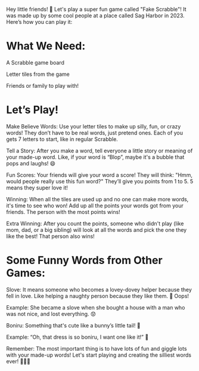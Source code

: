 Hey little friends! 🚀 Let's play a super fun game called "Fake Scrabble"! It was made up by some cool people at a place called Sag Harbor in 2023. Here’s how you can play it:

# What We Need:


A Scrabble game board

Letter tiles from the game

Friends or family to play with!

# Let’s Play!

Make Believe Words: Use your letter tiles to make up silly, fun, or crazy words! They don’t have to be real words, just pretend ones. Each of you gets 7 letters to start, like in regular Scrabble.

Tell a Story: After you make a word, tell everyone a little story or meaning of your made-up word. Like, if your word is “Blop”, maybe it's a bubble that pops and laughs! 😄

Fun Scores: Your friends will give your word a score! They will think: "Hmm, would people really use this fun word?" They’ll give you points from 1 to 5. 5 means they super love it!

Winning: When all the tiles are used up and no one can make more words, it's time to see who won! Add up all the points your words got from your friends. The person with the most points wins!

Extra Winning: After you count the points, someone who didn't play (like mom, dad, or a big sibling) will look at all the words and pick the one they like the best! That person also wins!

# Some Funny Words from Other Games:

Slove: It means someone who becomes a lovey-dovey helper because they fell in love. Like helping a naughty person because they like them. 🥰 Oops!

Example: She became a slove when she bought a house with a man who was not nice, and lost everything. 😟

Boniru: Something that's cute like a bunny’s little tail! 🐰

Example: “Oh, that dress is so boniru, I want one like it!” 💖

Remember: The most important thing is to have lots of fun and giggle lots with your made-up words! Let's start playing and creating the silliest words ever! 🎉👏🏽

